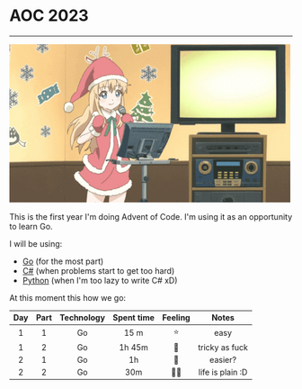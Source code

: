 # AOC 2023

---

![christmas_gif](https://github.com/AriDevK/AdventOfCode/blob/main/2023/assets/dance.gif)

This is the first year I'm doing Advent of Code. I'm using it as an opportunity to learn Go.

I will be using:
- [Go](https://golang.org/) (for the most part)
- [C#](https://docs.microsoft.com/en-us/dotnet/csharp/) (when problems start to get too hard)
- [Python](https://www.python.org/) (when I'm too lazy to write C# xD)



At this moment this how we go:

| Day | Part |  Technology | Spent time | Feeling  |      Notes       |
|:---:|:----:|:---:|:----------:|:--------:|:----------------:|
|  1  |  1   | Go |    15 m    |    ⭐     |       easy       |
|  1  |  2   | Go |   1h 45m   |    🤡    |  tricky as fuck  |
|  2  |  1   | Go |     1h     |    🤨    |     easier?      |
|  2  |  2   | Go |    30m     | 👍🏻 | life is plain :D |






